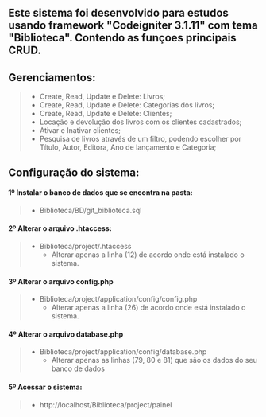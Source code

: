 ## Este sistema foi desenvolvido para estudos usando framework "Codeigniter 3.1.11" com tema "Biblioteca". Contendo as funçoes principais CRUD.

## Gerenciamentos:
> * Create, Read, Update e Delete: Livros;
> * Create, Read, Update e Delete: Categorias dos livros;
> * Create, Read, Update e Delete: Clientes;
> * Locação e devolução dos livros com os clientes cadastrados;
> * Ativar e Inativar clientes;
> * Pesquisa de livros através de um filtro, podendo escolher por Título, Autor, Editora, Ano de lançamento e Categoria;


## Configuração do sistema:

#### 1º Instalar o banco de dados que se encontra na pasta:
> * Biblioteca/BD/git_biblioteca.sql


#### 2º Alterar o arquivo .htaccess:
> * Biblioteca/project/.htaccess
>   * Alterar apenas a linha (12) de acordo onde está instalado o sistema.

#### 3º Alterar o arquivo config.php
> * Biblioteca/project/application/config/config.php
>   * Alterar apenas a linha (26) de acordo onde está instalado o sistema.


#### 4º Alterar o arquivo database.php
> * Biblioteca/project/application/config/database.php
>   * Alterar apenas as linhas (79, 80 e 81) que são os dados do seu banco de dados

#### 5º Acessar o sistema:
> * http://localhost/Biblioteca/project/painel